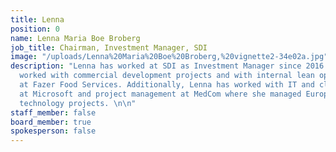 ```yaml
---
title: Lenna
position: 0
name: Lenna Maria Boe Broberg
job_title: Chairman, Investment Manager, SDI
image: "/uploads/Lenna%20Maria%20Boe%20Broberg,%20vignette2-34e02a.jpg"
description: "Lenna has worked at SDI as Investment Manager since 2016. She has previously
  worked with commercial development projects and with internal lean optimizations
  at Fazer Food Services. Additionally, Lenna has worked with IT and cloud solutions
  at Microsoft and project management at MedCom where she managed European welfare
  technology projects. \n\n"
staff_member: false
board_member: true
spokesperson: false
---
```


